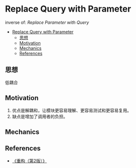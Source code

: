 # Replace Query with Parameter

inverse of: *Replace Parameter with Query*


<!-- TOC -->

- [Replace Query with Parameter](#replace-query-with-parameter)
    - [思想](#思想)
    - [Motivation](#motivation)
    - [Mechanics](#mechanics)
    - [References](#references)

<!-- /TOC -->


## 思想
低耦合


## Motivation
1. 优点是解耦和，让模块更容易理解、更容易测试和更容易复用。
2. 缺点是增加了调用者的负担。


## Mechanics


## References
* [《重构（第2版）》](https://book.douban.com/subject/33400354/)
